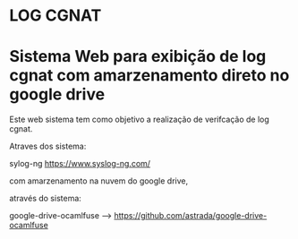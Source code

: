 # LOG CGNAT
Sistema Web para exibição de log cgnat com amarzenamento direto no google drive
=======================================================
Este web sistema tem como objetivo a realização de verifcação de log cgnat.

Atraves dos sistema:

sylog-ng https://www.syslog-ng.com/ 

com amarzenamento na nuvem do google drive,

através do sistema:

google-drive-ocamlfuse --> https://github.com/astrada/google-drive-ocamlfuse
  
